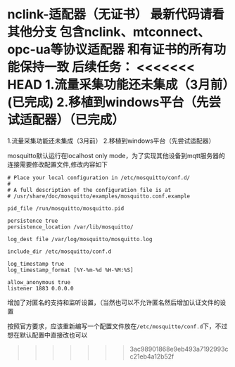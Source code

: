 nclink-适配器（无证书）
 **最新代码请看其他分支** 
包含nclink、mtconnect、opc-ua等协议适配器
和有证书的所有功能保持一致
后续任务：
<<<<<<< HEAD
1.流量采集功能还未集成（3月前）(已完成)
2.移植到windows平台（先尝试适配器）（已完成）
=======
1.流量采集功能还未集成（3月前）
2.移植到windows平台（先尝试适配器）  
  
mosquitto默认运行在localhost only mode，为了实现其他设备到mqtt服务器的连接需要修改配置文件,修改内容如下
```
# Place your local configuration in /etc/mosquitto/conf.d/
#
# A full description of the configuration file is at
# /usr/share/doc/mosquitto/examples/mosquitto.conf.example

pid_file /run/mosquitto/mosquitto.pid

persistence true
persistence_location /var/lib/mosquitto/

log_dest file /var/log/mosquitto/mosquitto.log

include_dir /etc/mosquitto/conf.d

log_timestamp true
log_timestamp_format [%Y-%m-%d %H-%M:%S]

allow_anonymous true
listener 1883 0.0.0.0
```
增加了对匿名的支持和监听设置，（当然也可以不允许匿名然后增加认证文件的设置  

按照官方要求，应该重新编写一个配置文件放在`/etc/mosquitto/conf.d`下，不过想在默认配置中直接改也可以
>>>>>>> 3ac98901868e9eb493a7192993cc21eb4a12b52f




